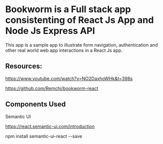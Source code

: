 

# Bookworm is a Full stack app consistenting of React Js App and Node Js Express API

This app is a sample app to illustrate form navigation, authentication and other real world web app interactions in a React Js app.

## Resources:
https://www.youtube.com/watch?v=NO2DaxhoWHk&t=398s

https://github.com/Remchi/bookworm-react


## Components Used
Semantic UI 

https://react.semantic-ui.com/introduction

npm install semantic-ui-react --save